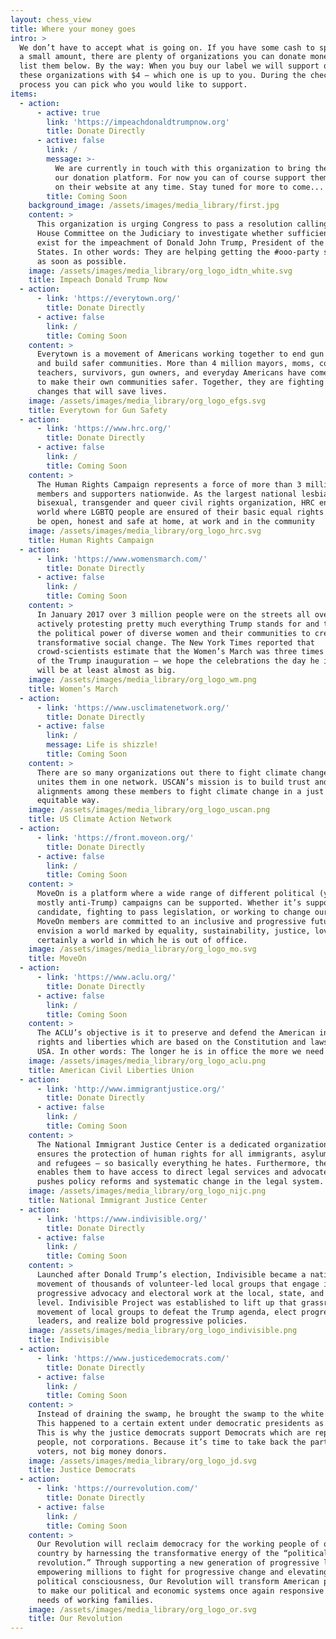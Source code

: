 ```yaml
---
layout: chess_view
title: Where your money goes
intro: >
  We don’t have to accept what is going on. If you have some cash to spare, even
  a small amount, there are plenty of organizations you can donate money to – we
  list them below. By the way: When you buy our label we will support one of
  these organizations with $4 – which one is up to you. During the check out
  process you can pick who you would like to support.
items:
  - action:
      - active: true
        link: 'https://impeachdonaldtrumpnow.org'
        title: Donate Directly
      - active: false
        link: /
        message: >-
          We are currently in touch with this organization to bring them onto
          our donation platform. For now you can of course support them directly
          on their website at any time. Stay tuned for more to come...
        title: Coming Soon
    background_image: /assets/images/media_library/first.jpg
    content: >
      This organization is urging Congress to pass a resolution calling for the
      House Committee on the Judiciary to investigate whether sufficient grounds
      exist for the impeachment of Donald John Trump, President of the United
      States. In other words: They are helping getting the #ooo-party starting
      as soon as possible.
    image: /assets/images/media_library/org_logo_idtn_white.svg
    title: Impeach Donald Trump Now
  - action:
      - link: 'https://everytown.org/'
        title: Donate Directly
      - active: false
        link: /
        title: Coming Soon
    content: >
      Everytown is a movement of Americans working together to end gun violence
      and build safer communities. More than 4 million mayors, moms, cops,
      teachers, survivors, gun owners, and everyday Americans have come together
      to make their own communities safer. Together, they are fighting for the
      changes that will save lives.
    image: /assets/images/media_library/org_logo_efgs.svg
    title: Everytown for Gun Safety
  - action:
      - link: 'https://www.hrc.org/'
        title: Donate Directly
      - active: false
        link: /
        title: Coming Soon
    content: >
      The Human Rights Campaign represents a force of more than 3 million
      members and supporters nationwide. As the largest national lesbian, gay,
      bisexual, transgender and queer civil rights organization, HRC envisions a
      world where LGBTQ people are ensured of their basic equal rights and can
      be open, honest and safe at home, at work and in the community
    image: /assets/images/media_library/org_logo_hrc.svg
    title: Human Rights Campaign
  - action:
      - link: 'https://www.womensmarch.com/'
        title: Donate Directly
      - active: false
        link: /
        title: Coming Soon
    content: >
      In January 2017 over 3 million people were on the streets all over the US,
      actively protesting pretty much everything Trump stands for and to harness
      the political power of diverse women and their communities to create
      transformative social change. The New York Times reported that
      crowd-scientists estimate that the Women’s March was three times the size
      of the Trump inauguration – we hope the celebrations the day he is ooo
      will be at least almost as big.
    image: /assets/images/media_library/org_logo_wm.png
    title: Women’s March
  - action:
      - link: 'https://www.usclimatenetwork.org/'
        title: Donate Directly
      - active: false
        link: /
        message: Life is shizzle!
        title: Coming Soon
    content: >
      There are so many organizations out there to fight climate change – 175+
      unites them in one network. USCAN’s mission is to build trust and
      alignments among these members to fight climate change in a just and
      equitable way.
    image: /assets/images/media_library/org_logo_uscan.png
    title: US Climate Action Network
  - action:
      - link: 'https://front.moveon.org/'
        title: Donate Directly
      - active: false
        link: /
        title: Coming Soon
    content: >
      MoveOn is a platform where a wide range of different political (yes,
      mostly anti-Trump) campaigns can be supported. Whether it’s supporting a
      candidate, fighting to pass legislation, or working to change our culture,
      MoveOn members are committed to an inclusive and progressive future. They
      envision a world marked by equality, sustainability, justice, love and
      certainly a world in which he is out of office.
    image: /assets/images/media_library/org_logo_mo.svg
    title: MoveOn
  - action:
      - link: 'https://www.aclu.org/'
        title: Donate Directly
      - active: false
        link: /
        title: Coming Soon
    content: >
      The ACLU’s objective is it to preserve and defend the American individual
      rights and liberties which are based on the Constitution and laws in the
      USA. In other words: The longer he is in office the more we need the ACLU.
    image: /assets/images/media_library/org_logo_aclu.png
    title: American Civil Liberties Union
  - action:
      - link: 'http://www.immigrantjustice.org/'
        title: Donate Directly
      - active: false
        link: /
        title: Coming Soon
    content: >
      The National Immigrant Justice Center is a dedicated organization that
      ensures the protection of human rights for all immigrants, asylum seekers
      and refugees – so basically everything he hates. Furthermore, the NIJ also
      enables them to have access to direct legal services and advocates as it
      pushes policy reforms and systematic change in the legal system.
    image: /assets/images/media_library/org_logo_nijc.png
    title: National Immigrant Justice Center
  - action:
      - link: 'https://www.indivisible.org/'
        title: Donate Directly
      - active: false
        link: /
        title: Coming Soon
    content: >
      Launched after Donald Trump’s election, Indivisible became a nationwide
      movement of thousands of volunteer-led local groups that engage in
      progressive advocacy and electoral work at the local, state, and national
      level. Indivisible Project was established to lift up that grassroots
      movement of local groups to defeat the Trump agenda, elect progressive
      leaders, and realize bold progressive policies.
    image: /assets/images/media_library/org_logo_indivisible.png
    title: Indivisible
  - action:
      - link: 'https://www.justicedemocrats.com/'
        title: Donate Directly
      - active: false
        link: /
        title: Coming Soon
    content: >
      Instead of draining the swamp, he brought the swamp to the white house.
      This happened to a certain extent under democratic presidents as well.
      This is why the justice democrats support Democrats which are representing
      people, not corporations. Because it’s time to take back the party for
      voters, not big money donors.
    image: /assets/images/media_library/org_logo_jd.svg
    title: Justice Democrats
  - action:
      - link: 'https://ourrevolution.com/'
        title: Donate Directly
      - active: false
        link: /
        title: Coming Soon
    content: >
      Our Revolution will reclaim democracy for the working people of our
      country by harnessing the transformative energy of the “political
      revolution.” Through supporting a new generation of progressive leaders,
      empowering millions to fight for progressive change and elevating the
      political consciousness, Our Revolution will transform American politics
      to make our political and economic systems once again responsive to the
      needs of working families.
    image: /assets/images/media_library/org_logo_or.svg
    title: Our Revolution
---
```


